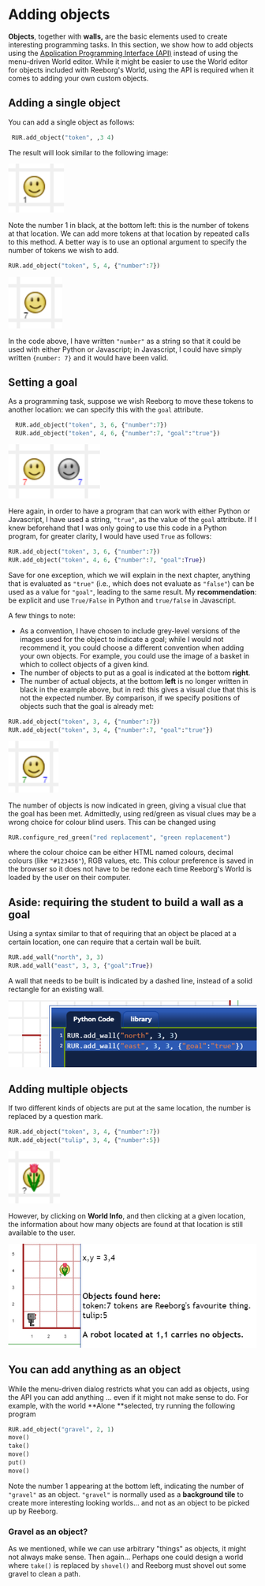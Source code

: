 # Adding objects

**Objects**, together with **walls,** are the basic elements used to create interesting programming tasks. In this section, we show how to add objects using the [Application Programming Interface \(API\)](http://reeborg.ca/api/RUR.html) instead of using the menu-driven World editor. While it might be easier to use the World editor for objects included with Reeborg's World, using the API is required when it comes to adding your own custom objects.

## Adding a single object

You can add a single object as follows:

```py
 RUR.add_object("token", ,3 4)
```

The result will look similar to the following image:

![](/assets/token_added.png)

Note the number 1 in black, at the bottom left: this is the number of tokens at that location.  We can add more tokens at that location by repeated calls to this method. A better way is to use an optional argument to specify the number of tokens we wish to add.

```py
RUR.add_object("token", 5, 4, {"number":7})
```

![](/assets/token_added7.png)

In the code above, I have written `"number"` as a string so that it could be used with either Python or Javascript; in Javascript, I could have simply written `{number: 7}` and it would have been valid.

## Setting a goal

As a programming task, suppose we wish Reeborg to move these tokens to another location: we can specify this with the `goal` attribute.

```py
  RUR.add_object("token", 3, 6, {"number":7})
  RUR.add_object("token", 4, 6, {"number":7, "goal":"true"})
```

![](/assets/token_goal7.png)

Here again, in order to have a program that can work with either Python or Javascript, I have used a string, `"true"`, as the value of the `goal` attribute. If I knew beforehand that I was only going to use this code in a Python program, for greater clarity, I would have used `True` as follows:

```py
RUR.add_object("token", 3, 6, {"number":7})
RUR.add_object("token", 4, 6, {"number":7, "goal":True})
```

Save for one exception, which we will explain in the next chapter, anything that is evaluated as `"true"` \(i.e., which does not evaluate as `"false"`\) can be used as a value for `"goal"`, leading to the same result.  My **recommendation**: be explicit and use `True/False` in Python and `true/false` in Javascript.

A few things to note:

* As a convention, I have chosen to include grey-level versions of the images used for the object to indicate a goal; while I would not recommend it, you could choose a different convention when adding your own objects. For example, you could use the image of a basket in which to collect objects of a given kind.
* The number of objects to put as a goal is indicated at the bottom **right**.
* The number of actual objects, at the bottom **left** is no longer written in black in the example above, but in red: this gives a visual clue that this is not the expected number.  By comparison, if we specify positions of objects such that the goal is already met:

```py
RUR.add_object("token", 3, 4, {"number":7})
RUR.add_object("token", 3, 4, {"number":7, "goal":"true"})
```

![](/assets/token_goal_met.png)

The number of objects is now indicated in green, giving a visual clue that the goal has been met. Admittedly, using red/green as visual clues may be a wrong choice for colour blind users. This can be changed using

```py
RUR.configure_red_green("red replacement", "green replacement")
```

where the colour choice can be either HTML named colours, decimal colours \(like `"#123456"`\), RGB values, etc.  This colour preference is saved in the browser so it does not have to be redone each time Reeborg's World is loaded by the user on their computer.

## Aside: requiring the student to build a wall as a goal

Using a syntax similar to that of requiring that an object be placed at a certain location, one can require that a certain wall be built.

```py
RUR.add_wall("north", 3, 3)
RUR.add_wall("east", 3, 3, {"goal":True})
```

A wall that needs to be built is indicated by a dashed line, instead of a solid rectangle for an existing wall.

![](/assets/wall_goal.png)

## Adding multiple objects

If two different kinds of objects are put at the same location, the number is replaced by a question mark.

```py
RUR.add_object("token", 3, 4, {"number":7})
RUR.add_object("tulip", 3, 4, {"number":5})
```

![](/assets/token_tulip.png)

However, by clicking on **World Info**, and then clicking at a given location, the information about how many objects are found at that location is still available to the user.

![](/assets/objects_at_position.png)

## You can add anything as an object

While the menu-driven dialog restricts what you can add as objects, using the API you can add anything ... even if it might not make sense to do. For example, with the world **Alone **selected, try running the following program

```py
RUR.add_object("gravel", 2, 1)
move()
take()
move()
put()
move()
```

Note the number 1 appearing at the bottom left, indicating the number of `"gravel"` as an object.  `"gravel"` is normally used as a **background tile** to create more interesting looking worlds... and not as an object to be picked up by Reeborg.

### Gravel as an object?

As we mentioned, while we can use arbitrary "things" as objects, it might not always make sense.  Then again... Perhaps one could design a world where `take()` is replaced by `shovel()` and Reeborg must shovel out some gravel to clean a path.

